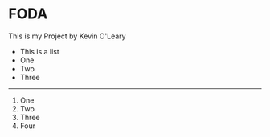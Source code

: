 # FODA
This is my Project by Kevin O'Leary

- This is a list
- One
- Two
- Three

***

1. One
2. Two
3. Three
4. Four